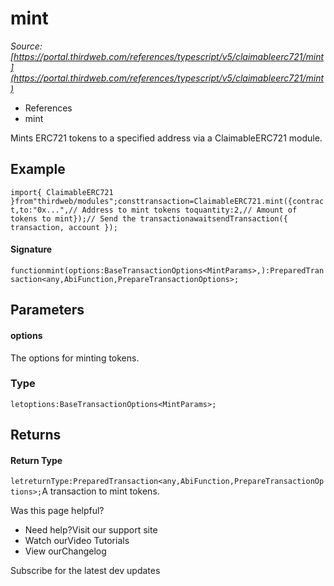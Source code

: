 # mint

*Source: [https://portal.thirdweb.com/references/typescript/v5/claimableerc721/mint](https://portal.thirdweb.com/references/typescript/v5/claimableerc721/mint)*

* References
* mint

Mints ERC721 tokens to a specified address via a ClaimableERC721 module.

## Example

`import{ ClaimableERC721 }from"thirdweb/modules";consttransaction=ClaimableERC721.mint({contract,to:"0x...",// Address to mint tokens toquantity:2,// Amount of tokens to mint});// Send the transactionawaitsendTransaction({ transaction, account });`
#### Signature

`functionmint(options:BaseTransactionOptions<MintParams>,):PreparedTransaction<any,AbiFunction,PrepareTransactionOptions>;`
## Parameters

#### options

The options for minting tokens.

### Type

`letoptions:BaseTransactionOptions<MintParams>;`
## Returns

#### Return Type

`letreturnType:PreparedTransaction<any,AbiFunction,PrepareTransactionOptions>;`A transaction to mint tokens.

Was this page helpful?

* Need help?Visit our support site
* Watch ourVideo Tutorials
* View ourChangelog

Subscribe for the latest dev updates

